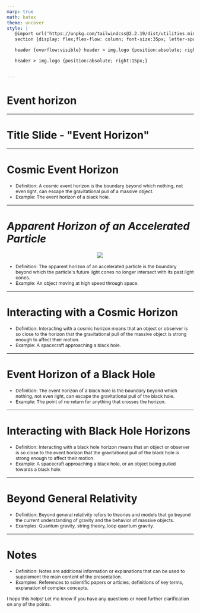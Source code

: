 ```yaml
---
marp: true
math: katex
theme: uncover
style: |
   @import url('https://unpkg.com/tailwindcss@2.2.19/dist/utilities.min.css');
   section {display: flex;flex-flow: column; font-size:35px; letter-spacing:1.4px;}

   header {overflow:visible} header > img.logo {position:absolute; right:15px;}

   header > img.logo {position:absolute; right:15px;}


---
```

<!-- backgroundImage: url('backgrounds/hhholographic.png') -->
<!-- _class: lead -->

 # Event horizon

---
<style scoped>p,li {font-size:1.00em}</style>

 # Title Slide - "Event Horizon"


---
<style scoped>p,li {font-size:0.92em}</style>

 # Cosmic Event Horizon

- Definition: A cosmic event horizon is the boundary beyond which nothing, not even light, can escape the gravitational pull of a massive object.
- Example: The event horizon of a black hole.

---
<style scoped>p,li {font-size:0.88em}</style>

 # _Apparent Horizon of an Accelerated Particle_
<div style="display: flex; flex: 1 1 auto; flex-flow: row; min-height: 0"><div style="display: flex; flex: 1 1 auto; justify-content: center;min-height:0;min-width:0; margin-bottom:0.1em;;margin-right:0.15em">
<img style='object-fit: contain; max-height:100%; max-width:100%; background-color: rgba(0,0,0,0);' src='https://upload.wikimedia.org/wikipedia/commons/thumb/1/1d/Event-horizon-particle.svg/220px-Event-horizon-particle.svg.png'/>
</div>
</div>

- Definition: The apparent horizon of an accelerated particle is the boundary beyond which the particle's future light cones no longer intersect with its past light cones.
- Example: An object moving at high speed through space.

---
<style scoped>p,li {font-size:0.92em}</style>

 # Interacting with a Cosmic Horizon

- Definition: Interacting with a cosmic horizon means that an object or observer is so close to the horizon that the gravitational pull of the massive object is strong enough to affect their motion.
- Example: A spacecraft approaching a black hole.

---
<style scoped>p,li {font-size:0.92em}</style>

 # Event Horizon of a Black Hole

- Definition: The event horizon of a black hole is the boundary beyond which nothing, not even light, can escape the gravitational pull of the black hole.
- Example: The point of no return for anything that crosses the horizon.

---
<style scoped>p,li {font-size:0.92em}</style>

 # Interacting with Black Hole Horizons
- Definition: Interacting with a black hole horizon means that an object or observer is so close to the event horizon that the gravitational pull of the black hole is strong enough to affect their motion.
- Example: A spacecraft approaching a black hole, or an object being pulled towards a black hole.


---
<style scoped>p,li {font-size:0.92em}</style>

 # **Beyond General Relativity**

- Definition: Beyond general relativity refers to theories and models that go beyond the current understanding of gravity and the behavior of massive objects.
- Examples: Quantum gravity, string theory, loop quantum gravity.

---
<style scoped>p,li {font-size:0.88em}</style>

 # Notes

- Definition: Notes are additional information or explanations that can be used to supplement the main content of the presentation.
- Examples: References to scientific papers or articles, definitions of key terms, explanation of complex concepts.

I hope this helps! Let me know if you have any questions or need further clarification on any of the points.